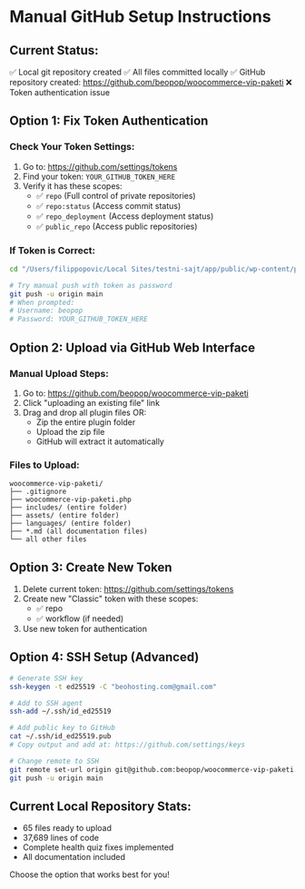 # Manual GitHub Setup Instructions

## Current Status:
✅ Local git repository created
✅ All files committed locally
✅ GitHub repository created: https://github.com/beopop/woocommerce-vip-paketi
❌ Token authentication issue

## Option 1: Fix Token Authentication

### Check Your Token Settings:
1. Go to: https://github.com/settings/tokens
2. Find your token: `YOUR_GITHUB_TOKEN_HERE`
3. Verify it has these scopes:
   - ✅ `repo` (Full control of private repositories)
   - ✅ `repo:status` (Access commit status)
   - ✅ `repo_deployment` (Access deployment status)
   - ✅ `public_repo` (Access public repositories)

### If Token is Correct:
```bash
cd "/Users/filippopovic/Local Sites/testni-sajt/app/public/wp-content/plugins/woocommerce-vip-paketi"

# Try manual push with token as password
git push -u origin main
# When prompted:
# Username: beopop
# Password: YOUR_GITHUB_TOKEN_HERE
```

## Option 2: Upload via GitHub Web Interface

### Manual Upload Steps:
1. Go to: https://github.com/beopop/woocommerce-vip-paketi
2. Click "uploading an existing file" link
3. Drag and drop all plugin files OR:
   - Zip the entire plugin folder
   - Upload the zip file
   - GitHub will extract it automatically

### Files to Upload:
```
woocommerce-vip-paketi/
├── .gitignore
├── woocommerce-vip-paketi.php
├── includes/ (entire folder)
├── assets/ (entire folder)
├── languages/ (entire folder)
├── *.md (all documentation files)
└── all other files
```

## Option 3: Create New Token

1. Delete current token: https://github.com/settings/tokens
2. Create new "Classic" token with these scopes:
   - ✅ repo
   - ✅ workflow (if needed)
3. Use new token for authentication

## Option 4: SSH Setup (Advanced)

```bash
# Generate SSH key
ssh-keygen -t ed25519 -C "beohosting.com@gmail.com"

# Add to SSH agent
ssh-add ~/.ssh/id_ed25519

# Add public key to GitHub
cat ~/.ssh/id_ed25519.pub
# Copy output and add at: https://github.com/settings/keys

# Change remote to SSH
git remote set-url origin git@github.com:beopop/woocommerce-vip-paketi.git
git push -u origin main
```

## Current Local Repository Stats:
- 65 files ready to upload
- 37,689 lines of code
- Complete health quiz fixes implemented
- All documentation included

Choose the option that works best for you!